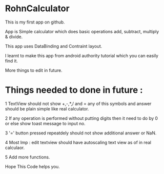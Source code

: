 # RohnCalculator

This is my first app on github.

App is Simple calculator which does basic operations add, subtract, multiply & divide.

This app uses DataBinding and Contraint layout. 

I learnt to make this app from android authority tutorial which you can easily find it.

More things to edit in future.

# Things needed to done in future :  
1 TextView should not show +,-,*,/ and = any of this symbols and answer should be plain simple like real calculator.

2 If any operation is performed without putting digits then it need to do by 0 or else show toast message to input no.

3 '=' button pressed repeatdely should not show additional answer or NaN.

4 Most Imp : edit textview should have autoscaling text view as of in real calculaor.

5 Add more functions.

Hope This Code helps you.
